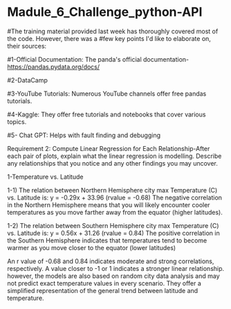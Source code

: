 # Madule_6_Challenge_python-API

#The training material provided last week has thoroughly covered most of the code. However, there was a #few key points I'd like to elaborate on, their sources:


#1-Official Documentation: The panda's official documentation-https://pandas.pydata.org/docs/ 

#2-DataCamp

#3-YouTube Tutorials: Numerous YouTube channels offer free pandas tutorials.

#4-Kaggle: They offer free tutorials and notebooks that cover various topics.

#5- Chat GPT: Helps with fault finding and debugging


Requirement 2: Compute Linear Regression for Each Relationship-After each pair of plots, explain what the linear regression is modelling. Describe any relationships that you notice and any other findings you may uncover.

1-Temperature vs. Latitude

1-1) The relation between Northern Hemisphere city max Temperature (C) vs. Latitude is: y = -0.29x + 33.96 (rvalue = -0.68)
The negative correlation in the Northern Hemisphere means that you will likely encounter cooler temperatures as you move farther away from the equator (higher latitudes).

1-2) The relation between Southern Hemisphere city max Temperature (C) vs. Latitude is: y = 0.56x + 31.26 (rvalue = 0.84)
The positive correlation in the Southern Hemisphere indicates that temperatures tend to become warmer as you move closer to the equator (lower latitudes)


An r value of -0.68 and 0.84 indicates moderate and strong correlations, respectively. A value closer to -1 or 1 indicates a stronger linear relationship. however, the models are also based on random city data analysis and may not predict exact temperature values in every scenario. They offer a simplified representation of the general trend between latitude and temperature.
